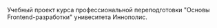 Учебный проект курса профессиональной переподготовки "Основы Frontend-разработки" унивеситета Иннополис.
